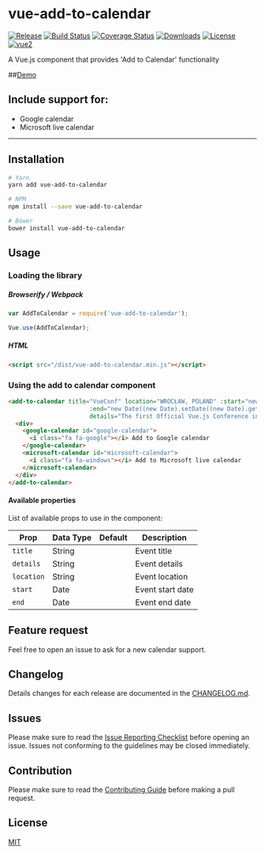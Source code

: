 # vue-add-to-calendar

[![Release](https://img.shields.io/github/release/nicolasbeauvais/vue-add-to-calendar.svg?style=flat-square)](https://github.com/nicolasbeauvais/vue-add-to-calendar/releases)
[![Build Status](https://img.shields.io/travis/nicolasbeauvais/vue-add-to-calendar.svg?style=flat-square)](https://travis-ci.org/nicolasbeauvais/vue-add-to-calendar)
[![Coverage Status](https://img.shields.io/coveralls/nicolasbeauvais/vue-add-to-calendar/master.svg?style=flat-square)](https://coveralls.io/github/nicolasbeauvais/vue-add-to-calendar?branch=master)
[![Downloads](https://img.shields.io/npm/dt/vue-add-to-calendar.svg?style=flat-square)](https://www.npmjs.com/package/vue-add-to-calendar)
[![License](https://img.shields.io/github/license/nicolasbeauvais/vue-add-to-calendar.svg?style=flat-square)](https://github.com/nicolasbeauvais/vue-add-to-calendar/blob/master/LICENSE)
[![vue2](https://img.shields.io/badge/vue-2.x-brightgreen.svg)](https://vuejs.org/)

A Vue.js component that provides 'Add to Calendar' functionality

##[Demo](https://nicolasbeauvais.github.io/vue-add-to-calendar/)
&nbsp;
## Include support for:
- Google calendar
- Microsoft live calendar

---

## Installation

```bash
# Yarn
yarn add vue-add-to-calendar

# NPM
npm install --save vue-add-to-calendar

# Bower
bower install vue-add-to-calendar
```

## Usage

### Loading the library

##### Browserify / Webpack

```javascript
var AddToCalendar = require('vue-add-to-calendar');

Vue.use(AddToCalendar);
```

##### HTML

```html
<script src="/dist/vue-add-to-calendar.min.js"></script>
```

### Using the add to calendar component

```html
<add-to-calendar title="VueConf" location="WROCŁAW, POLAND" :start="new Date()"
                       :end="new Date((new Date).setDate((new Date).getDate() + 1))"
                       details="The first Official Vue.js Conference in the world!" v-cloak inline-template>
  <div>
    <google-calendar id="google-calendar">
      <i class="fa fa-google"></i> Add to Google calendar
    </google-calendar>
    <microsoft-calendar id="microsoft-calendar">
      <i class="fa fa-windows"></i> Add to Microsoft live calendar
    </microsoft-calendar>
  </div>
</add-to-calendar>
```

#### Available properties

List of available props to use in the component:

Prop           | Data Type  | Default   | Description
-------------- | ---------- | --------- | -----------
`title`        | String     |           | Event title
`details`      | String     |           | Event details
`location`     | String     |           | Event location
`start`        | Date       |           | Event start date
`end`          | Date       |           | Event end date

## Feature request
Feel free to open an issue to ask for a new calendar support.

## Changelog
Details changes for each release are documented in the [CHANGELOG.md](https://github.com/nicolasbeauvais/vue-add-to-calendar/blob/master/CHANGELOG.md).

## Issues
Please make sure to read the [Issue Reporting Checklist](https://github.com/nicolasbeauvais/vue-add-to-calendar/blob/master/CONTRIBUTING.md#issue-reporting-guidelines) before opening an issue. Issues not conforming to the guidelines may be closed immediately.

## Contribution
Please make sure to read the [Contributing Guide](https://github.com/nicolasbeauvais/vue-add-to-calendar/blob/master/CONTRIBUTING.md) before making a pull request.

## License

[MIT](http://opensource.org/licenses/MIT)
